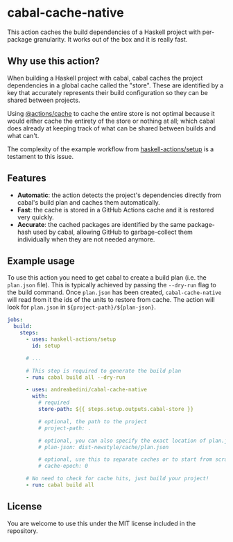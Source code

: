 # cabal-cache-native

This action caches the build dependencies of a Haskell project with
per-package granularity. It works out of the box and it is really fast.

## Why use this action?

When building a Haskell project with cabal, cabal caches the project
dependencies in a global cache called the "store". These are identified
by a key that accurately represents their build configuration so they
can be shared between projects.

Using [@actions/cache](https://github.com/actions/cache) to cache the
entire store is not optimal because it would either cache the entirety
of the store or nothing at all; which cabal does already at keeping
track of what can be shared between builds and what can't.

The complexity of the example workflow from [haskell-actions/setup](https://github.com/haskell-actions/setup/blob/ec49483bfc012387b227434aba94f59a6ecd0900/README.md#model-cabal-workflow-with-caching) is a testament to this issue.

## Features

- **Automatic**: the action detects the project's dependencies directly from cabal's build plan and caches them automatically.
- **Fast**: the cache is stored in a GitHub Actions cache and it is restored very quickly.
- **Accurate**: the cached packages are identified by the same package-hash used by cabal, allowing GitHub to garbage-collect them individually when they are not needed anymore.

## Example usage

To use this action you need to get cabal to create a build plan (i.e. the `plan.json` file). This is typically achieved by passing the `--dry-run` flag to the build command. Once `plan.json` has been created, `cabal-cache-native` will read from it the ids of the units to restore from cache. The action will look for `plan.json` in `${project-path}/${plan-json}`.

```yaml
jobs:
  build:
    steps:
      - uses: haskell-actions/setup
        id: setup

      # ...

      # This step is required to generate the build plan
      - run: cabal build all --dry-run

      - uses: andreabedini/cabal-cache-native
        with:
          # required
          store-path: ${{ steps.setup.outputs.cabal-store }}

          # optional, the path to the project
          # project-path: .

          # optional, you can also specify the exact location of plan.json
          # plan-json: dist-newstyle/cache/plan.json

          # optional, use this to separate caches or to start from scratch.
          # cache-epoch: 0

      # No need to check for cache hits, just build your project!
      - run: cabal build all
```

## License

You are welcome to use this under the MIT license included in the repository.
